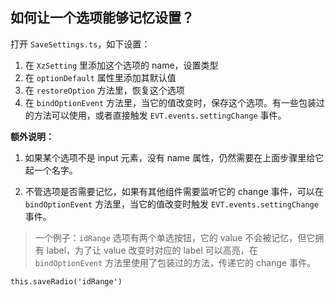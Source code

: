 ## 如何让一个选项能够记忆设置？

打开 `SaveSettings.ts`，如下设置：

1. 在 `XzSetting` 里添加这个选项的 name，设置类型
2. 在 `optionDefault` 属性里添加其默认值
3. 在 `restoreOption` 方法里，恢复这个选项
4. 在 `bindOptionEvent` 方法里，当它的值改变时，保存这个选项。有一些包装过的方法可以使用，或者直接触发 `EVT.events.settingChange` 事件。

**额外说明：**

1. 如果某个选项不是 input 元素，没有 name 属性，仍然需要在上面步骤里给它起一个名字。

2. 不管选项是否需要记忆，如果有其他组件需要监听它的 change 事件，可以在 `bindOptionEvent` 方法里，当它的值改变时触发 `EVT.events.settingChange` 事件。

> 一个例子：`idRange` 选项有两个单选按钮，它的 value 不会被记忆，但它拥有 label，为了让 value 改变时对应的 label 可以高亮，在 `bindOptionEvent` 方法里使用了包装过的方法，传递它的 change 事件。

```
this.saveRadio('idRange')
```
